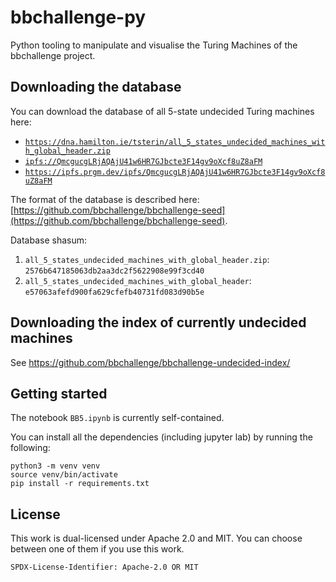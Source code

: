 # bbchallenge-py

Python tooling to manipulate and visualise the Turing Machines of the bbchallenge project.

## Downloading the database

You can download the database of all 5-state undecided Turing machines here:

- [`https://dna.hamilton.ie/tsterin/all_5_states_undecided_machines_with_global_header.zip`](https://dna.hamilton.ie/tsterin/all_5_states_undecided_machines_with_global_header.zip)
- [`ipfs://QmcgucgLRjAQAjU41w6HR7GJbcte3F14gv9oXcf8uZ8aFM`](ipfs://QmcgucgLRjAQAjU41w6HR7GJbcte3F14gv9oXcf8uZ8aFM)
- [`https://ipfs.prgm.dev/ipfs/QmcgucgLRjAQAjU41w6HR7GJbcte3F14gv9oXcf8uZ8aFM`](https://ipfs.prgm.dev/ipfs/QmcgucgLRjAQAjU41w6HR7GJbcte3F14gv9oXcf8uZ8aFM)

The format of the database is described here: [https://github.com/bbchallenge/bbchallenge-seed](https://github.com/bbchallenge/bbchallenge-seed).

Database shasum: 
  1. `all_5_states_undecided_machines_with_global_header.zip`: `2576b647185063db2aa3dc2f5622908e99f3cd40`
  2. `all_5_states_undecided_machines_with_global_header`: `e57063afefd900fa629cfefb40731fd083d90b5e`
  
## Downloading the index of currently undecided machines

See https://github.com/bbchallenge/bbchallenge-undecided-index/

## Getting started

The notebook `BB5.ipynb` is currently self-contained.

You can install all the dependencies (including jupyter lab) by running the following:

```
python3 -m venv venv
source venv/bin/activate
pip install -r requirements.txt
```

## License

This work is dual-licensed under Apache 2.0 and MIT.
You can choose between one of them if you use this work.

`SPDX-License-Identifier: Apache-2.0 OR MIT`
